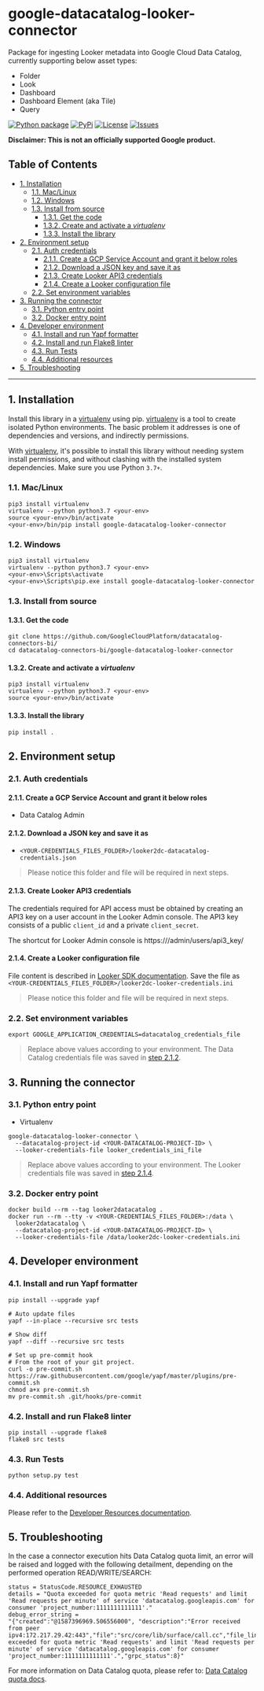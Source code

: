 # google-datacatalog-looker-connector

Package for ingesting Looker metadata into Google Cloud Data Catalog, currently
supporting below asset types:
- Folder
- Look
- Dashboard
- Dashboard Element (aka Tile)
- Query

[![Python package][4]][4] [![PyPi][5]][6] [![License][7]][7] [![Issues][8]][9]

**Disclaimer: This is not an officially supported Google product.**

<!--
  ⚠️ DO NOT UPDATE THE TABLE OF CONTENTS MANUALLY ️️⚠️
  run `npx markdown-toc -i README.md`.

  Please stick to 80-character line wraps as much as you can.
-->

## Table of Contents

<!-- toc -->

- [1. Installation](#1-installation)
  * [1.1. Mac/Linux](#11-maclinux)
  * [1.2. Windows](#12-windows)
  * [1.3. Install from source](#13-install-from-source)
    + [1.3.1. Get the code](#131-get-the-code)
    + [1.3.2. Create and activate a *virtualenv*](#132-create-and-activate-a-virtualenv)
    + [1.3.3. Install the library](#133-install-the-library)
- [2. Environment setup](#2-environment-setup)
  * [2.1. Auth credentials](#21-auth-credentials)
    + [2.1.1. Create a GCP Service Account and grant it below roles](#211-create-a-gcp-service-account-and-grant-it-below-roles)
    + [2.1.2. Download a JSON key and save it as](#212-download-a-json-key-and-save-it-as)
    + [2.1.3. Create Looker API3 credentials](#213-create-looker-api3-credentials)
    + [2.1.4. Create a Looker configuration file](#214-create-a-looker-configuration-file)
  * [2.2. Set environment variables](#22-set-environment-variables)
- [3. Running the connector](#3-running-the-connector)
  * [3.1. Python entry point](#31-python-entry-point)
  * [3.2. Docker entry point](#32-docker-entry-point)
- [4. Developer environment](#4-developer-environment)
  * [4.1. Install and run Yapf formatter](#41-install-and-run-yapf-formatter)
  * [4.2. Install and run Flake8 linter](#42-install-and-run-flake8-linter)
  * [4.3. Run Tests](#43-run-tests)
  * [4.4. Additional resources](#44-additional-resources)
- [5. Troubleshooting](#5-troubleshooting)

<!-- tocstop -->

-----

## 1. Installation

Install this library in a [virtualenv][3] using pip. [virtualenv][3] is a tool
to create isolated Python environments. The basic problem it addresses is one
of dependencies and versions, and indirectly permissions.

With [virtualenv][3], it's possible to install this library without needing
system install permissions, and without clashing with the installed system
dependencies. Make sure you use Python `3.7+`.


### 1.1. Mac/Linux

```shell script
pip3 install virtualenv
virtualenv --python python3.7 <your-env>
source <your-env>/bin/activate
<your-env>/bin/pip install google-datacatalog-looker-connector
```

### 1.2. Windows

```shell script
pip3 install virtualenv
virtualenv --python python3.7 <your-env>
<your-env>\Scripts\activate
<your-env>\Scripts\pip.exe install google-datacatalog-looker-connector
```

### 1.3. Install from source

#### 1.3.1. Get the code

````shell script
git clone https://github.com/GoogleCloudPlatform/datacatalog-connectors-bi/
cd datacatalog-connectors-bi/google-datacatalog-looker-connector
````

#### 1.3.2. Create and activate a *virtualenv*

```shell script
pip3 install virtualenv
virtualenv --python python3.7 <your-env>
source <your-env>/bin/activate
```

#### 1.3.3. Install the library

```shell script
pip install .
```

## 2. Environment setup

### 2.1. Auth credentials

#### 2.1.1. Create a GCP Service Account and grant it below roles

- Data Catalog Admin

#### 2.1.2. Download a JSON key and save it as
- `<YOUR-CREDENTIALS_FILES_FOLDER>/looker2dc-datacatalog-credentials.json`

> Please notice this folder and file will be required in next steps.

#### 2.1.3. Create Looker API3 credentials

The credentials required for API access must be obtained by creating an
API3 key on a user account in the Looker Admin console. The API3 key consists
of a public `client_id` and a private `client_secret`.

The shortcut for Looker Admin console is
https://<YOUR-LOOKER-ENDPOINT>/admin/users/api3_key/<YOUR-USER-ID>

#### 2.1.4. Create a Looker configuration file

File content is described in [Looker SDK documentation][1]. Save the file as
`<YOUR-CREDENTIALS_FILES_FOLDER>/looker2dc-looker-credentials.ini`

> Please notice this folder and file will be required in next steps.

### 2.2. Set environment variables

```shell script
export GOOGLE_APPLICATION_CREDENTIALS=datacatalog_credentials_file
```

> Replace above values according to your environment. The Data Catalog
> credentials file was saved in [step
> 2.1.2](#212-download-a-json-key-and-save-it-as).

## 3. Running the connector

### 3.1. Python entry point

- Virtualenv

```shell script
google-datacatalog-looker-connector \
  --datacatalog-project-id <YOUR-DATACATALOG-PROJECT-ID> \
  --looker-credentials-file looker_credentials_ini_file
```

> Replace above values according to your environment. The Looker credentials
> file was saved in [step 2.1.4](#214-create-a-looker-configuration-file).

### 3.2. Docker entry point

```shell script
docker build --rm --tag looker2datacatalog .
docker run --rm --tty -v <YOUR-CREDENTIALS_FILES_FOLDER>:/data \
  looker2datacatalog \ 
  --datacatalog-project-id <YOUR-DATACATALOG-PROJECT-ID> \
  --looker-credentials-file /data/looker2dc-looker-credentials.ini
```

## 4. Developer environment

### 4.1. Install and run Yapf formatter

```shell script
pip install --upgrade yapf

# Auto update files
yapf --in-place --recursive src tests

# Show diff
yapf --diff --recursive src tests

# Set up pre-commit hook
# From the root of your git project.
curl -o pre-commit.sh https://raw.githubusercontent.com/google/yapf/master/plugins/pre-commit.sh
chmod a+x pre-commit.sh
mv pre-commit.sh .git/hooks/pre-commit
```

### 4.2. Install and run Flake8 linter

```shell script
pip install --upgrade flake8
flake8 src tests
```

### 4.3. Run Tests

```shell script
python setup.py test
```

### 4.4. Additional resources

Please refer to the [Developer Resources
documentation](docs/developer-resources).

## 5. Troubleshooting

In the case a connector execution hits Data Catalog quota limit, an error will
be raised and logged with the following detailment, depending on the performed
operation READ/WRITE/SEARCH: 

```
status = StatusCode.RESOURCE_EXHAUSTED
details = "Quota exceeded for quota metric 'Read requests' and limit 'Read requests per minute' of service 'datacatalog.googleapis.com' for consumer 'project_number:1111111111111'."
debug_error_string = 
"{"created":"@1587396969.506556000", "description":"Error received from peer ipv4:172.217.29.42:443","file":"src/core/lib/surface/call.cc","file_line":1056,"grpc_message":"Quota exceeded for quota metric 'Read requests' and limit 'Read requests per minute' of service 'datacatalog.googleapis.com' for consumer 'project_number:1111111111111'.","grpc_status":8}"
```

For more information on Data Catalog quota, please refer to: [Data Catalog
quota docs][2].

[1]: https://github.com/looker-open-source/sdk-codegen/blob/master/looker-sample.ini
[2]: https://cloud.google.com/data-catalog/docs/resources/quotas
[3]: https://virtualenv.pypa.io/en/latest/
[4]: https://github.com/GoogleCloudPlatform/datacatalog-connectors-bi/workflows/Python%20package/badge.svg?branch=master
[5]: https://img.shields.io/pypi/v/google-datacatalog-looker-connector.svg
[6]: https://pypi.org/project/google-datacatalog-looker-connector/
[7]: https://img.shields.io/github/license/GoogleCloudPlatform/datacatalog-connectors-bi.svg
[8]: https://img.shields.io/github/issues/GoogleCloudPlatform/datacatalog-connectors-bi.svg
[9]: https://github.com/GoogleCloudPlatform/datacatalog-connectors-bi/issues
